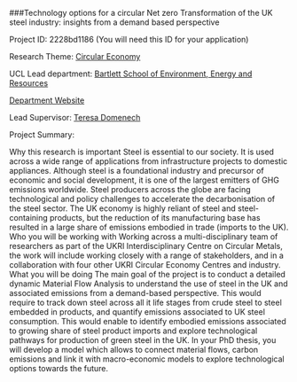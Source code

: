 ###Technology options for a circular Net zero Transformation of the UK steel industry: insights from a demand based perspective

Project ID: 2228bd1186
(You will need this ID for your application)

Research Theme: [Circular Economy](../themes/circular-economy.md)

UCL Lead department: [Bartlett School of Environment, Energy and Resources](../departments/bartlett-school-of-environment-energy-and-resources.md)

[Department Website](https://www.ucl.ac.uk/bartlett/bartlett-school-environment-energy-and-resources)

Lead Supervisor: [Teresa Domenech](https://iris.ucl.ac.uk/iris/browse/profile?upi=TDOME86)

Project Summary:

Why this research is important
 Steel is essential to our society. It is used across a wide range of applications from infrastructure projects to domestic appliances. Although steel is a foundational industry and precursor of economic and social development, it is one of the largest emitters of GHG emissions worldwide. Steel producers across the globe are facing technological and policy challenges to accelerate the decarbonisation of the steel sector. The UK economy is highly reliant of steel and steel-containing products, but the reduction of its manufacturing base has resulted in a large share of emissions embodied in trade (imports to the UK). 
 Who you will be working with
 Working across a multi-disciplinary team of researchers as part of the UKRI Interdisciplinary Centre on Circular Metals, the work will include working closely with a range of stakeholders, and in a collaboration with four other UKRI Circular Economy Centres and industry.
 What you will be doing
 The main goal of the project is to conduct a detailed dynamic Material Flow Analysis to understand the use of steel in the UK and associated emissions from a demand-based perspective. This would require to track down steel across all it life stages from crude steel to steel embedded in products, and quantify emissions associated to UK steel consumption. This would enable to identify embodied emissions associated to growing share of steel product imports and explore technological pathways for production of green steel in the UK. In your PhD thesis, you will develop a model which allows to connect material flows, carbon emissions and link it with macro-economic models to explore technological options towards the future.